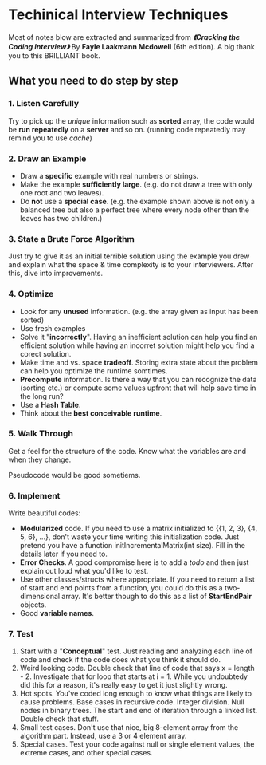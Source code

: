 # Techinical Interview Techniques

Most of notes blow are extracted and summarized from ***《Cracking the Coding Interview》*** By **Fayle Laakmann Mcdowell** (6th edition). A big thank you to this BRILLIANT book.

## What you need to do step by step

### 1. Listen Carefully

Try to pick up the *unique* information such as **sorted** array, the code would be **run repeatedly** on a **server** and so on. (running code repeatedly may remind you to use *cache*)

### 2. Draw an Example

- Draw a **specific** example with real numbers or strings.
- Make the example **sufficiently large**. (e.g. do not draw a tree with only one root and two leaves).
- Do **not** use a **special case**. (e.g. the example shown above is not only a balanced tree but also a perfect tree where every node other than the leaves has two children.)

### 3. State a Brute Force Algorithm

Just try to give it as an initial terrible solution using the example you drew and explain what the space & time complexity is to your interviewers. After this, dive into improvements.

### 4. Optimize

- Look for any **unused** information. (e.g. the array given as input has been sorted)
- Use fresh examples
- Solve it "**incorrectly**". Having an inefficient solution can help you find an efficient solution while having an incorret solution might help you find a corect solution.
- Make time and vs. space **tradeoff**. Storing extra state about the problem can help you optimize the runtime somtimes.
- **Precompute** information. Is there a way that you can recognize the data (sorting etc.) or compute some values upfront that will help save time in the long run?
- Use a **Hash Table**.
- Think about the **best conceivable runtime**.

### 5. Walk Through

Get a feel for the structure of the code. Know what the variables are and when they change.

Pseudocode would be good sometiems.

### 6. Implement

Write beautiful codes:

- **Modularized** code. If you need to use a matrix initialized to {{1, 2, 3}, {4, 5, 6}, ...}, don't waste your time writing this initialization code. Just pretend you have a function initIncrementalMatrix(int size). Fill in the details later if you need to.
- **Error Checks**. A good compromise here is to add a *todo* and then just explain out loud what you'd like to test.
- Use other classes/structs where appropriate. If you need to return a list of start and end points from a function, you could do this as a two-dimensional array. It's better though to do this as a list of **StartEndPair** objects.
- Good **variable names**. 

### 7. Test

1. Start with a "**Conceptual**" test. Just reading and analyzing each line of code and check if the code does what you think it should do.
2. Weird looking code. Double check that line of code that says x = length - 2. Investigate that for loop that starts at i = 1. While you undoubtedy did this for a reason, it's really easy to get it just slightly wrong.
3. Hot spots. You've coded long enough to know what things are likely to cause problems. Base cases in recursive code. Integer division. Null nodes in binary trees. The start and end of iteration through a linked list. Double check that stuff.
4. Small test cases. Don't use that nice, big 8-element array from the algorithm part. Instead, use a 3 or 4 element array.
5. Special cases. Test your code against null or single element values, the extreme cases, and other special cases. 